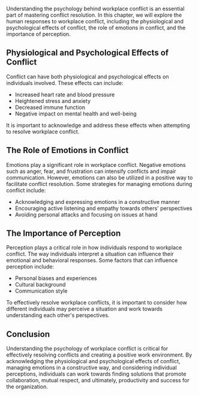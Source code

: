 

Understanding the psychology behind workplace conflict is an essential part of mastering conflict resolution. In this chapter, we will explore the human responses to workplace conflict, including the physiological and psychological effects of conflict, the role of emotions in conflict, and the importance of perception.

## Physiological and Psychological Effects of Conflict

Conflict can have both physiological and psychological effects on individuals involved. These effects can include:

- Increased heart rate and blood pressure
- Heightened stress and anxiety
- Decreased immune function
- Negative impact on mental health and well-being

It is important to acknowledge and address these effects when attempting to resolve workplace conflict.

## The Role of Emotions in Conflict

Emotions play a significant role in workplace conflict. Negative emotions such as anger, fear, and frustration can intensify conflicts and impair communication. However, emotions can also be utilized in a positive way to facilitate conflict resolution. Some strategies for managing emotions during conflict include:

- Acknowledging and expressing emotions in a constructive manner
- Encouraging active listening and empathy towards others' perspectives
- Avoiding personal attacks and focusing on issues at hand

## The Importance of Perception

Perception plays a critical role in how individuals respond to workplace conflict. The way individuals interpret a situation can influence their emotional and behavioral responses. Some factors that can influence perception include:

- Personal biases and experiences
- Cultural background
- Communication style

To effectively resolve workplace conflicts, it is important to consider how different individuals may perceive a situation and work towards understanding each other's perspectives.

## Conclusion

Understanding the psychology of workplace conflict is critical for effectively resolving conflicts and creating a positive work environment. By acknowledging the physiological and psychological effects of conflict, managing emotions in a constructive way, and considering individual perceptions, individuals can work towards finding solutions that promote collaboration, mutual respect, and ultimately, productivity and success for the organization.

